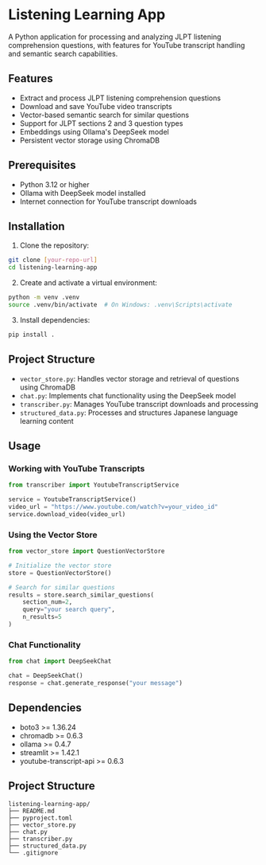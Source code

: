 # Listening Learning App

A Python application for processing and analyzing JLPT listening comprehension questions, with features for YouTube transcript handling and semantic search capabilities.

## Features

- Extract and process JLPT listening comprehension questions
- Download and save YouTube video transcripts
- Vector-based semantic search for similar questions
- Support for JLPT sections 2 and 3 question types
- Embeddings using Ollama's DeepSeek model
- Persistent vector storage using ChromaDB

## Prerequisites

- Python 3.12 or higher
- Ollama with DeepSeek model installed
- Internet connection for YouTube transcript downloads

## Installation

1. Clone the repository:
```bash
git clone [your-repo-url]
cd listening-learning-app
```

2. Create and activate a virtual environment:
```bash
python -m venv .venv
source .venv/bin/activate  # On Windows: .venv\Scripts\activate
```

3. Install dependencies:
```bash
pip install .
```

## Project Structure

- `vector_store.py`: Handles vector storage and retrieval of questions using ChromaDB
- `chat.py`: Implements chat functionality using the DeepSeek model
- `transcriber.py`: Manages YouTube transcript downloads and processing
- `structured_data.py`: Processes and structures Japanese language learning content

## Usage

### Working with YouTube Transcripts

```python
from transcriber import YoutubeTranscriptService

service = YoutubeTranscriptService()
video_url = "https://www.youtube.com/watch?v=your_video_id"
service.download_video(video_url)
```

### Using the Vector Store

```python
from vector_store import QuestionVectorStore

# Initialize the vector store
store = QuestionVectorStore()

# Search for similar questions
results = store.search_similar_questions(
    section_num=2,
    query="your search query",
    n_results=5
)
```

### Chat Functionality

```python
from chat import DeepSeekChat

chat = DeepSeekChat()
response = chat.generate_response("your message")
```

## Dependencies

- boto3 >= 1.36.24
- chromadb >= 0.6.3
- ollama >= 0.4.7
- streamlit >= 1.42.1
- youtube-transcript-api >= 0.6.3

## Project Structure

```
listening-learning-app/
├── README.md
├── pyproject.toml
├── vector_store.py
├── chat.py
├── transcriber.py
├── structured_data.py
└── .gitignore
```
